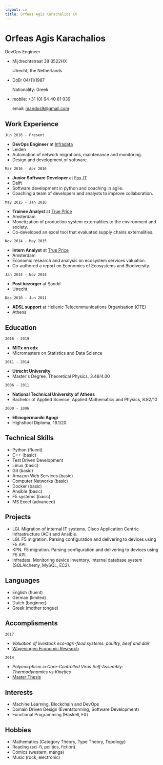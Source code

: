 ```yaml
---
layout: cv
title: Orfeas Agis Karachalios CV
---
```

# Orfeas Agis Karachalios
DevOps Engineer

- Mijdrechtstraat 38 3522HX

  Utrecht, the Netherlands
  
- DoB: 04/11/1987
  
  Nationality: Greek
  
- mobile: +31 (0) 64 40 81 039
  
  email: mandos9@gmail.com


## Work Experience

`Jun 2016 - Present`
- __DevOps Engineer__ at [Infradata](infradata.nl)
- Leiden
- Automation of network migrations, maintenance and monitoring.
- Design and development of software.


`Mar 2016 - Apr 2016`
- __Junior Software Developer__ at [Fox-IT](fox-it.com/nl)
- Delft
- Software development in python and coaching in agile.
- Coaching a team of developers and analysts to improve collaboration.


`May 2015 - Jan 2016`
- __Trainee Analyst__ at [True Price](trueprice.org)
- Amsterdam
- Monetization of production system externalities to the environment and society.
- Co-developed an excel tool that evaluated supply chains externalities.


`Nov 2014 - May 2015`
- __Intern Analyst__ at [True Price](trueprice.org)
- Amsterdam
- Economic research and analysis on ecosystem services valuation.
- Co-authored a report on Economics of Ecosystems and Biodiversity.


`Jan 2014 - Nov 2014`
- __Post bezorger__ at Sandd
- Utrecht


`Dec 2010 - Jun 2011`
- __ADSL support__ at Hellenic Telecommunications Organisation (OTE)
- Athens

## Education

`2018 - 2019` 
- __MITx on edx__
- Micromasters on Statistics and Data Science

`2011 - 2014` 
- __Utrecht University__
- Master's Degree, Theoretical Physics, 3.48/4.00

`2006 - 2011` 
- __National Technical University of Athens__
- Bachelor of Applied Science, Applied Mathematics and Physics, 8.82/10

`2000 - 2006` 
- __Ellinogermaniki Agogi__
- Highshool Diploma, 19.1/20

## Technical Skills

- Python (fluent)
- C++ (basic)
- Test Driven Development
- Linux (basic)
- Git (basic)
- Amazon Web Services (basic)
- Computer Networks (basic)
- Docker (basic)
- Ansible (basic)
- F5 systems (basic)
- MS Excel (advanced)

## Projects

- LGI. Migration of internal IT systems. Cisco Application Centric Infrastructure (ACI) and Ansible.
- LGI. F5 migration. Parsing configuration and delivering to devices using F5 API.
- KPN. F5 migration. Parsing configuration and delivering to devices using F5 API.
- Infradata. Monitoring device inventory. Internal database system (SQLAlchemy, MySQL, EC2).

## Languages

- English (fluent)
- German (limited)
- Dutch (beginner)
- Greek (mother tongue)

## Accomplisments

`2017`
- _Valuation of livestock eco-agri-food systems: poultry, beef and dair_
- [Wageningen Economic Research][TEEB]

`2014`
- _Polymorphism in Core-Controlled Virus Self-Assembly: Thermodynamics vs Kinetics_
- [Master Thesis][Thesis]

## Interests

- Machine Learning, Blockchain and DevOps 
- Domain Driven Design (Eventstorming, Software Development)
- Functional Programming (Haskell, F#)

## Hobbies

- Mathematics (Category Theory, Type Theory, Topology)
- Reading (sci-fi, politics, fiction)
- Comics (western, manga)
- Music (rock, electronic)

[TEEB]: https://trueprice.org/wp-content/uploads/2017/08/TEEB_Valuation-of-livestock-eco-agri-food-systems_final_June2017.pdf
[Thesis]: https://dspace.library.uu.nl/handle/1874/297082

<!-- ### Footer
Last updated: November 2018 -->


